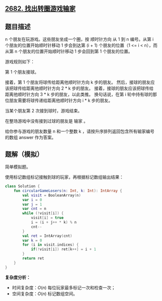 ## [2682. 找出转圈游戏输家](https://leetcode.cn/problems/find-the-losers-of-the-circular-game/)

## 题目描述

n 个朋友在玩游戏。这些朋友坐成一个圈，按 顺时针方向 从 1 到 n 编号。从第 i 个朋友的位置开始顺时针移动 1 步会到达第 (i + 1) 个朋友的位置（1 <= i < n），而从第 n 个朋友的位置开始顺时针移动 1 步会回到第 1 个朋友的位置。

游戏规则如下：

第 1 个朋友接球。

接着，第 1 个朋友将球传给距离他顺时针方向 k 步的朋友。
然后，接球的朋友应该把球传给距离他顺时针方向 2 * k 步的朋友。
接着，接球的朋友应该把球传给距离他顺时针方向 3 * k 步的朋友，以此类推。
换句话说，在第 i 轮中持有球的那位朋友需要将球传递给距离他顺时针方向 i * k 步的朋友。

当某个朋友第 2 次接到球时，游戏结束。

在整场游戏中没有接到过球的朋友是 输家 。

给你参与游戏的朋友数量 n 和一个整数 k ，请按升序排列返回包含所有输家编号的数组 answer 作为答案。

## 题解（模拟）

简单模拟题。

使用标记数组标记接触到球的玩家，再根据标记数组输出结果：

```kotlin
class Solution {
    fun circularGameLosers(n: Int, k: Int): IntArray {
        val visit = BooleanArray(n)
        var i = 0
        var j = 1
        var cnt = n
        while (!visit[i]) {
            visit[i] = true
            i = (i + j++ * k) % n
            cnt--
        }
        val ret = IntArray(cnt)
        var k = 0
        for (i in visit.indices) {
            if(!visit[i]) ret[k++] = i + 1
        }
        return ret
    }
}
```

**复杂度分析：**

- 时间复杂度：$O(n)$ 每位玩家最多标记一次和检查一次；
- 空间复杂度：$O(n)$ 标记数组空间。
